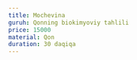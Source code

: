 ```yaml
---
title: Mochevina
guruh: Qonning biokimyoviy tahlili
price: 15000
material: Qon
duration: 30 daqiqa
---
```

